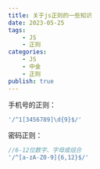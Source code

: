 ```yaml
---
title: 关于js正则的一些知识
date: 2023-05-25
tags:
    - JS
    - 正则
categories:
    - JS
    - 中金
    - 正则
publish: true
---
```


手机号的正则：

```js
'/^1[3456789]\d{9}$/'
```

密码正则：

```js
//6-12位数字、字母或组合
'/^[a-zA-Z0-9]{6,12}$/'
```
